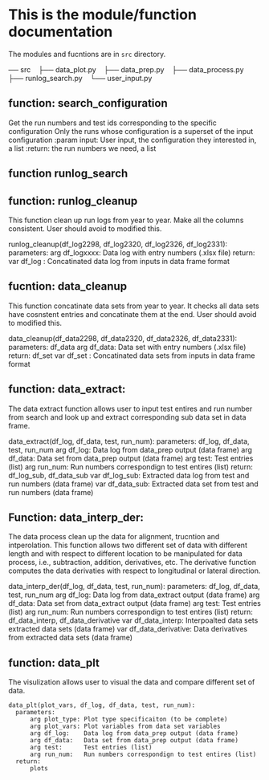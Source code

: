 # This is the module/function documentation 
The modules and fucntions are in `src` directory.

  ── src
      ├── data_plot.py
      ├── data_prep.py
      ├── data_process.py
      ├── runlog_search.py
      └── user_input.py
      
## function: search_configuration

Get the run numbers and test ids corresponding to the specific configuration
Only the runs whose configuration is a superset of the input configuration
:param input: User input, the configuration they interested in, a list
:return: the run numbers we need, a list

## function runlog_search


## function: runlog_cleanup
This function clean up run logs from year to year. Make all the columns consistent. 
User should avoid to modified this. 

  
  runlog_cleanup(df_log2298, df_log2320, df_log2326, df_log2331):
    parameters: 
      arg df_logxxxx: Data log with entry numbers (.xlsx file)
    return: 
      var df_log    : Concatinated data log from inputs in data frame format


## fucntion: data_cleanup
This function concatinate data sets from year to year. 
It checks all data sets have cosnstent entries and concatinate them at the end. 
User should avoid to modified this. 


  data_cleanup(df_data2298, df_data2320, df_data2326, df_data2331):
    parameters: df_data
      arg df_data: Data set with entry numbers (.xlsx file)
    return: df_set
      var df_set : Concatinated data sets from inputs in data frame format



## function: data_extract:
The data extract function allows user to input test entires and run number from search and look up and extract corresponding sub data set in data frame. 


  data_extract(df_log, df_data, test, run_num):
    parameters: df_log, df_data, test, run_num
      arg df_log:      Data log from data_prep output (data frame)
      arg df_data:     Data set from data_prep output (data frame)
      arg test:        Test entries (list)
      arg run_num:     Run numbers correspondign to test entires (list)
    return: df_log_sub, df_data_sub
      var df_log_sub:  Extracted data log from test and run numbers (data frame)
      var df_data_sub: Extracted data set from test and run numbers (data frame)

    
## Function: data_interp_der:
The data process clean up the data for alignment, trucntion and intperolation. This function allows two different set of data with different length and with respect to different location to be manipulated for data process, i.e., subtraction, addition, derivatives, etc. The derivative function computes the data derivaties with respect to longitudinal or lateral direction.


  data_interp_der(df_log, df_data, test, run_num):
    parameters: df_log, df_data, test, run_num
      arg df_log:  Data log from data_extract output (data frame)
      arg df_data: Data set from data_extract output (data frame)
      arg test:    Test entries (list)
      arg run_num: Run numbers correspondign to test entires (list)
    return: df_data_interp, df_data_derivative
      var df_data_interp:      Interpoalted data sets extracted data sets (data frame)
      var df_data_derivative:  Data derivatives from extracted data sets (data frame)

    
## function: data_plt
The visulization allows user to visual the data and compare different set of data.


    data_plt(plot_vars, df_log, df_data, test, run_num):
      parameters:
          arg plot_type: Plot type specificaiton (to be complete)
          arg plot_vars: Plot variables from data set variables
          arg df_log:    Data log from data_prep output (data frame)
          arg df_data:   Data set from data_prep output (data frame)
          arg test:      Test entries (list)
          arg run_num:   Run numbers correspondign to test entires (list)
      return:
          plots
